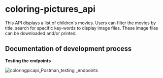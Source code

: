 # coloring-pictures_api

This API displays a list of children's movies. 
Users can filter the movies by title, search for specific key-words to display image files. These image files can be downloaded and/or printed.

## Documentation of development process
**Testing the endpoints**

![coloringpicapi_Postman_testing _endpoints](https://user-images.githubusercontent.com/99111208/161478858-b276d291-4ece-4102-b83f-4b47b9a1afe1.png)
